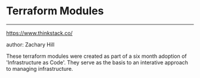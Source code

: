 # Terraform Modules
-----
https://www.thinkstack.co/

author: Zachary Hill

These terraform modules were created as part of a six month adoption of 'Infrastructure as Code'. They serve as the basis to an interative approach to managing infrastructure.
